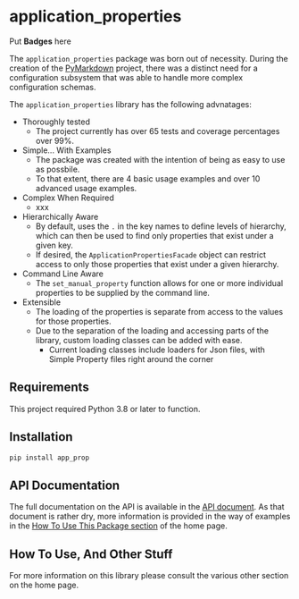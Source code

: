 # application_properties

Put **Badges** here

The `application_properties` package was born out of necessity.
During the creation of the [PyMarkdown](https://github.com/jackdewinter/pymarkdown) project,
there was a distinct need for a configuration subsystem that was able to handle more
complex configuration schemas.

The `application_properties` library has the following advnatages:

- Thoroughly tested
  - The project currently has over 65 tests and coverage percentages over 99%.
- Simple... With Examples
  - The package was created with the intention of being as easy to use as possbile.
  - To that extent, there are 4 basic usage examples and over 10 advanced usage examples.
- Complex When Required
  - xxx
- Hierarchically Aware
  - By default, uses the `.` in the key names to define levels of hierarchy, which can then
    be used to find only properties that exist under a given key.
  - If desired, the `ApplicationPropertiesFacade` object can restrict access to only those
    properties that exist under a given hierarchy.
- Command Line Aware
  - The `set_manual_property` function allows for one or more individual properties to be
    supplied by the command line.
- Extensible
  - The loading of the properties is separate from access to the values for those properties.
  - Due to the separation of the loading and accessing parts of the library, custom loading
    classes can be added with ease.
    - Current loading classes include loaders for Json files, with Simple Property files right
      around the corner

## Requirements

This project required Python 3.8 or later to function.

## Installation

```sh
pip install app_prop
```

## API Documentation

The full documentation on the API is available in the [API document](dd).
As that document is rather dry, more information is provided in the way of
examples in the [How To Use This Package section](dd) of the home page.

## How To Use, And Other Stuff

For more information on this library please consult the various other
section on the home page.

